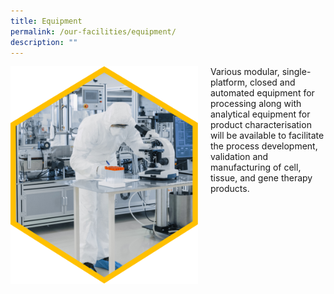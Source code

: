 ```yaml
---
title: Equipment
permalink: /our-facilities/equipment/
description: ""
---
```

<div style="margin-right: 20px; float: left;">
    <img src="/images/Our%20Facilities/lark20210224-164900.png" style="width:300px">
</div>

<div style="margin-left: 20px;">
<p>Various modular, single-platform, closed and automated equipment for processing along with analytical equipment for product characterisation will be available to facilitate the process development, validation and manufacturing of cell, tissue, and gene therapy products.</p>
</div>